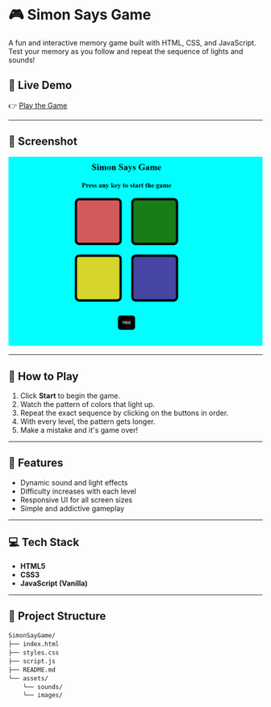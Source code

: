 # 🎮 Simon Says Game

A fun and interactive memory game built with HTML, CSS, and JavaScript. Test your memory as you follow and repeat the sequence of lights and sounds!

## 🔗 Live Demo

👉 [Play the Game](https://souravsaini001.github.io/SimonSayGame/)


---

## 📸 Screenshot

![Simon Game Screenshot](./image.png)

---

## 🧠 How to Play

1. Click **Start** to begin the game.
2. Watch the pattern of colors that light up.
3. Repeat the exact sequence by clicking on the buttons in order.
4. With every level, the pattern gets longer.
5. Make a mistake and it's game over!

---

## 🚀 Features

- Dynamic sound and light effects
- Difficulty increases with each level
- Responsive UI for all screen sizes
- Simple and addictive gameplay

---

## 💻 Tech Stack

- **HTML5**
- **CSS3**
- **JavaScript (Vanilla)**

---

## 📁 Project Structure

```bash
SimonSayGame/
├── index.html
├── styles.css
├── script.js
├── README.md
└── assets/
    └── sounds/
    └── images/
